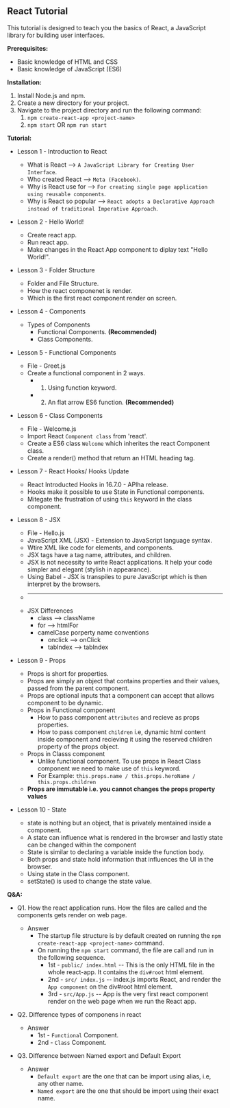 ## React Tutorial

This tutorial is designed to teach you the basics of React, a JavaScript library for building user interfaces.

**Prerequisites:**
* Basic knowledge of HTML and CSS
* Basic knowledge of JavaScript (ES6)


**Installation:**
1. Install Node.js and npm.
2. Create a new directory for your project.
3. Navigate to the project directory and run the following command:
   1. `npm create-react-app <project-name>`
   2. `npm start` OR `npm run start`


**Tutorial:**
* Lesson 1 - Introduction to React
  * What is React --> `A JavaScript Library for Creating User Interface`.
  * Who created React --> `Meta (Facebook)`.
  * Why is React use for --> `For creating single page application using reusable components`.
  * Why is React so popular --> `React adopts a Declarative Approach instead of traditional Imperative Approach`.

* Lesson 2 - Hello World!
  * Create react app.
  * Run react app.
  * Make changes in the React App component to diplay text "Hello World!".

* Lesson 3 - Folder Structure
  * Folder and File Structure.
  * How the react componenet is render.
  * Which is the first react component render on screen.

* Lesson 4 - Components
  * Types of Components
    * Functional Components. **(Recommended)**
    * Class Components.

* Lesson 5 - Functional Components
  * File - Greet.js
  * Create a functional component in 2 ways.
    * 1. Using function keyword.
    * 2. An flat arrow ES6 function. **(Recommended)**

* Lesson 6 - Class Components
  * File - Welcome.js
  * Import React `Component class` from 'react'.
  * Create a ES6 class `Welcome` which inherites the react Component class.
  * Create a render() method that return an HTML heading tag.

* Lesson 7 - React Hooks/ Hooks Update
  * React Introducted Hooks in 16.7.0 - APlha release.
  * Hooks make it possible to use State in Functional components.
  * Mitegate the frustration of using `this` keyword in the class component.

* Lesson 8 - JSX
  * File - Hello.js
  * JavaScript XML (JSX) - Extension to JavaScript language syntax.
  * Wtire XML like code for elements, and components.
  * JSX tags have a tag name, attributes, and children.
  * JSX is not necessity to write React applications. It help your code simpler and elegant (stylish in appearance).
  * Using Babel - JSX is transpiles to pure JavaScript which is then interpret by the browsers.
  * -------------------------------------------------------
  * JSX Differences
    * class --> className
    * for --> htmlFor
    * camelCase porperty name conventions
      * onclick --> onClick
      * tabIndex --> tabIndex

* Lesson 9 - Props
  * Props is short for properties.
  * Props are simply an object that contains properties and their values, passed from the parent component.
  * Props are optional inputs that a component can accept that allows component to be dynamic.
  * Props in Functional component
    * How to pass component `attributes` and recieve as props properties.
    * How to pass component `children` i.e, dynamic html content inside component and recieving it using the reserved children property of the props object.
  * Props in Classs component
    * Unlike functional component. To use props in React Class component we need to make use of `this` keyword.
    * For Example: ```this.props.name / this.props.heroName / this.props.children ```
  * **Props are immutable i.e. you cannot changes the props property values**

* Lesson 10 - State
  * state is nothing but an object, that is privately mentained inside a component.
  * A state can influence what is rendered in the browser and lastly state can be changed within the component
  * State is similar to declaring a variable inside the function body.
  * Both props and state hold information that influences the UI in the browser.
  * Using state in the Class component.
  * setState() is used to change the state value.

**Q&A:**
* Q1. How the react application runs. How the files are called and the components gets render on web page.
  * Answer
    * The startup file structure is by default created on running the `npm create-react-app <project-name>` command.
    * On running the `npm start` command, the file are call and run in the following sequence.
      * 1st - `public/ index.html`  -- This is the only HTML file in the whole react-app. It contains the `div#root` html element.
      * 2nd - `src/ index.js`       -- index.js imports React, and render the `App component` on the div#root html element.
      * 3rd - `src/App.js`          -- App is the very first react component render on the web page when we run the React app.

* Q2. Difference types of componens in react
  * Answer
    * 1st - `Functional` Component.
    * 2nd - `Class` Component.

* Q3. Difference between Named export and Default Export
  * Answer
    * `Default export` are the one that can be import using alias, i.e, any other name.
    * `Named export` are the one that should be import using their exact name.

